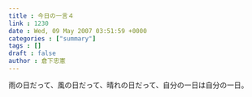 ```yaml
---
title : 今日の一言４
link : 1230
date : Wed, 09 May 2007 03:51:59 +0000
categories : ["summary"]
tags : []
draft : false
author : 倉下忠憲
---
```


雨の日だって、風の日だって、晴れの日だって、自分の一日は自分の一日。<br><br>
